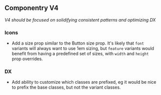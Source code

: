 ## Componentry V4

_V4 should be focused on solidifying consistent patterns and optimizing DX_

### Icons

- Add a size prop similar to the Button size prop. It's likely that `font`
  variants will always want to use 1em sizing, but `feature` variants would
  benefit from having a predefined set of sizes, with `width` and `height` prop
  overrides.

### DX

- Add ability to customize which classes are prefixed, eg it would be nice to
  prefix the base classes, but not the variant classes.

